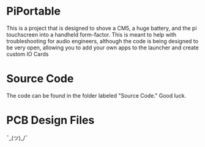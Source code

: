 # PiPortable

This is a project that is designed to shove a CM5, a huge battery, and the pi touchscreen into a handheld form-factor. This is meant to help with troubleshooting for audio engineers, although the code is being designed to be very open, allowing you to add your own apps to the launcher and create custom IO Cards

# Source Code
The code can be found in the folder labeled "Source Code." Good luck.

# PCB Design Files
¯\_(ツ)_/¯